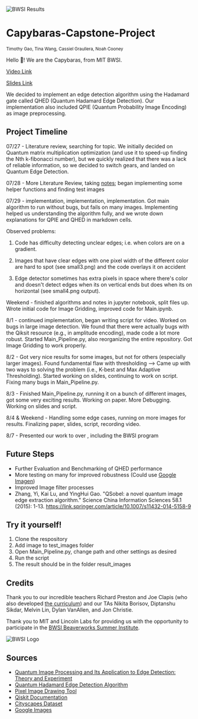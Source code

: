 ![BWSI Results]([https://beaverworks.ll.mit.edu/CMS/bw/sites/all/themes/professional_theme/logo.png](https://github.com/timothygao8710/Capybaras-Capstone-Project/blob/main/BWSIResults.gif))

# Capybaras-Capstone-Project
<sub> Timothy Gao, Tina Wang, Cassiel Graullera, Noah Cooney

Hello 👋! We are the Capybaras, from MIT BWSI.

[Video Link](https://www.youtube.com/watch?v=93m1npEH2nw)

[Slides Link](https://docs.google.com/presentation/d/1h0SkbEiLvZD52KO8aTaIzguUdenkKmDMlsFrbe9X76Q/edit?usp=sharing)

We decided to implement an edge detection algorithm using the Hadamard gate called QHED (Quantum Hadamard Edge Detection). Our implementation also included QPIE (Quantum Probability Image Encoding) as image preprocessing.  

## Project Timeline

07/27 - Literature review, searching for topic. We initially decided on Quantum matrix multiplication optimization (and use it to speed-up finding the Nth k-fibonacci number), but we quickly realized that there was a lack of reliable information, so we decided to switch gears, and landed on Quantum Edge Detection.

07/28 - More Literature Review, taking [notes](https://docs.google.com/document/d/1KwwHY0z-jrOcwBCqH7Xco5jy1c1H4JHYLDq1byuVJ5E/edit?usp=sharing); began implementing some helper functions and finding test images

07/29 - implementation, implementation, implementation. Got main algorithm to run without bugs, but fails on many images. Implementing helped us understanding the algorithm fully, and we wrote down explanations for QPIE and QHED in markdown cells.

Observed problems:

1. Code has difficulty detecting unclear edges; i.e. when colors are on a gradient.

2. Images that have clear edges with one pixel width of the different color are hard to spot (see small3.png) and the code overlays it on accident

3. Edge detector sometimes has extra pixels in space where there's color and doesn't detect edges when its on vertical ends but does when its on horizontal (see small4.png output).

Weekend - finished algorithms and notes in jupyter notebook, split files up. Wrote initial code for Image Gridding, improved code for Main.ipynb.

8/1 - continued implementation, began writing script for video. Worked on bugs in large image detection. We found that there were actually bugs with the Qiksit resource (e.g., in amplitude encoding), made code a lot more robust. Started Main_Pipeline.py, also reorganizing the entire repository. Got Image Gridding to work properly. 

8/2 - Got very nice results for some images, but not for others (especially larger images). Found fundamental flaw with thresholding --> Came up with two ways to solving the problem (i.e., K-best and Max Adaptive Thresholding). Started working on slides, continuing to work on script. Fixing many bugs in Main_Pipeline.py.

8/3 - Finished Main_Pipeline.py, running it on a bunch of different images, got some very exciting results. Working on paper. More Debugging. Working on slides and script.

8/4 & Weekend - Handling some edge cases, running on more images for results. Finalizing paper, slides, script, recording video.

8/7 - Presented our work to over , including the BWSI program

## Future Steps
- Further Evaluation and Benchmarking of QHED performance
- More testing on many for improved robustness (Could use [Google Imagen](https://imagen.research.google/))
- Improved Image filter processes
- Zhang, Yi, Kai Lu, and YingHui Gao. "QSobel: a novel quantum image edge extraction algorithm." Science China Information Sciences 58.1 (2015): 1-13. https://link.springer.com/article/10.1007/s11432-014-5158-9

## Try it yourself!

1. Clone the respository
2. Add image to test_images folder
3. Open Main_Pipeline.py, change path and other settings as desired
4. Run the script
5. The result should be in the folder result_images

## Credits

Thank you to our incredible teachers Richard Preston and Joe Clapis (who also developed [the curriculum](https://stem.mitre.org/quantum/index.html)) and our TAs Nikita Borisov, Diptanshu Sikdar, Melvin Lin, Dylan VanAllen, and Jon Christie.

Thank you to MIT and Lincoln Labs for providing us with the opportunity to participate in the [BWSI Beaverworks Summer Institute](https://beaverworks.ll.mit.edu/CMS/bw/bwsi_quantum_software).

![BWSI Logo](https://beaverworks.ll.mit.edu/CMS/bw/sites/all/themes/professional_theme/logo.png)

## Sources
- [Quantum Image Processing and Its Application to Edge Detection: Theory and Experiment](https://journals.aps.org/prx/pdf/10.1103/PhysRevX.7.031041)
- [Quantum Hadamard Edge Detection Algorithm](https://arxiv.org/pdf/2012.11036.pdf)
- [Pixel Image Drawing Tool](https://www.pixilart.com/draw)
- [Qiskit Documentation](https://qiskit.org/textbook/ch-applications/quantum-edge-detection.html)
- [Cityscapes Dataset](https://www.cityscapes-dataset.com/)
- [Google Images](https://images.google.com/)
